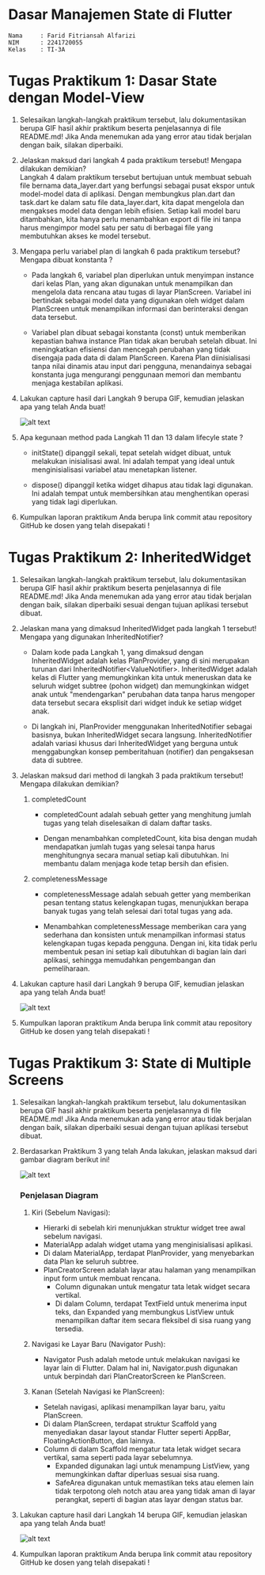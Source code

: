# Dasar Manajemen State di Flutter

```
Nama     : Farid Fitriansah Alfarizi
NIM      : 2241720055
Kelas    : TI-3A
```

# Tugas Praktikum 1: Dasar State dengan Model-View
1. Selesaikan langkah-langkah praktikum tersebut, lalu dokumentasikan berupa GIF hasil akhir praktikum beserta penjelasannya di file README.md! Jika Anda menemukan ada yang error atau tidak berjalan dengan baik, silakan diperbaiki.
2. Jelaskan maksud dari langkah 4 pada praktikum tersebut! Mengapa dilakukan demikian? \
Langkah 4 dalam praktikum tersebut bertujuan untuk membuat sebuah file bernama data_layer.dart yang berfungsi sebagai pusat ekspor untuk model-model data di aplikasi. Dengan membungkus plan.dart dan task.dart ke dalam satu file data_layer.dart, kita dapat mengelola dan mengakses model data dengan lebih efisien. Setiap kali model baru ditambahkan, kita hanya perlu menambahkan export di file ini tanpa harus mengimpor model satu per satu di berbagai file yang membutuhkan akses ke model tersebut.

3. Mengapa perlu variabel plan di langkah 6 pada praktikum tersebut? Mengapa dibuat konstanta ?
    - Pada langkah 6, variabel plan diperlukan untuk menyimpan instance dari kelas Plan, yang akan digunakan untuk menampilkan dan mengelola data rencana atau tugas di layar PlanScreen. Variabel ini bertindak sebagai model data yang digunakan oleh widget dalam PlanScreen untuk menampilkan informasi dan berinteraksi dengan data tersebut.

    - Variabel plan dibuat sebagai konstanta (const) untuk memberikan kepastian bahwa instance Plan tidak akan berubah setelah dibuat. Ini meningkatkan efisiensi dan mencegah perubahan yang tidak disengaja pada data di dalam PlanScreen. Karena Plan diinisialisasi tanpa nilai dinamis atau input dari pengguna, menandainya sebagai konstanta juga mengurangi penggunaan memori dan membantu menjaga kestabilan aplikasi.

4. Lakukan capture hasil dari Langkah 9 berupa GIF, kemudian jelaskan apa yang telah Anda buat!

    ![alt text](screenshot/Praktikum1.png)

5. Apa kegunaan method pada Langkah 11 dan 13 dalam lifecyle state ?
    - initState() dipanggil sekali, tepat setelah widget dibuat, untuk melakukan inisialisasi awal. Ini adalah tempat yang ideal untuk menginisialisasi variabel atau menetapkan listener.

    - dispose() dipanggil ketika widget dihapus atau tidak lagi digunakan. Ini adalah tempat untuk membersihkan atau menghentikan operasi yang tidak lagi diperlukan.

6. Kumpulkan laporan praktikum Anda berupa link commit atau repository GitHub ke dosen yang telah disepakati !

# Tugas Praktikum 2: InheritedWidget
1. Selesaikan langkah-langkah praktikum tersebut, lalu dokumentasikan berupa GIF hasil akhir praktikum beserta penjelasannya di file README.md! Jika Anda menemukan ada yang error atau tidak berjalan dengan baik, silakan diperbaiki sesuai dengan tujuan aplikasi tersebut dibuat.
2. Jelaskan mana yang dimaksud InheritedWidget pada langkah 1 tersebut! Mengapa yang digunakan InheritedNotifier?
    - Dalam kode pada Langkah 1, yang dimaksud dengan InheritedWidget adalah kelas PlanProvider, yang di sini merupakan turunan dari InheritedNotifier<ValueNotifier<Plan>>. InheritedWidget adalah kelas di Flutter yang memungkinkan kita untuk meneruskan data ke seluruh widget subtree (pohon widget) dan memungkinkan widget anak untuk "mendengarkan" perubahan data tanpa harus mengoper data tersebut secara eksplisit dari widget induk ke setiap widget anak.

    - Di langkah ini, PlanProvider menggunakan InheritedNotifier sebagai basisnya, bukan InheritedWidget secara langsung. InheritedNotifier adalah variasi khusus dari InheritedWidget yang berguna untuk menggabungkan konsep pemberitahuan (notifier) dan pengaksesan data di subtree.

3. Jelaskan maksud dari method di langkah 3 pada praktikum tersebut! Mengapa dilakukan demikian?
    1. completedCount
        - completedCount adalah sebuah getter yang menghitung jumlah tugas yang telah diselesaikan di dalam daftar tasks.

        - Dengan menambahkan completedCount, kita bisa dengan mudah mendapatkan jumlah tugas yang selesai tanpa harus menghitungnya secara manual setiap kali dibutuhkan. Ini membantu dalam menjaga kode tetap bersih dan efisien.

    2. completenessMessage        
        - completenessMessage adalah sebuah getter yang memberikan pesan tentang status kelengkapan tugas, menunjukkan berapa banyak tugas yang telah selesai dari total tugas yang ada.
        
        - Menambahkan completenessMessage memberikan cara yang sederhana dan konsisten untuk menampilkan informasi status kelengkapan tugas kepada pengguna. Dengan ini, kita tidak perlu membentuk pesan ini setiap kali dibutuhkan di bagian lain dari aplikasi, sehingga memudahkan pengembangan dan pemeliharaan.

4. Lakukan capture hasil dari Langkah 9 berupa GIF, kemudian jelaskan apa yang telah Anda buat!

    ![alt text](screenshot/Praktikum2.png)

5. Kumpulkan laporan praktikum Anda berupa link commit atau repository GitHub ke dosen yang telah disepakati !

# Tugas Praktikum 3: State di Multiple Screens
1. Selesaikan langkah-langkah praktikum tersebut, lalu dokumentasikan berupa GIF hasil akhir praktikum beserta penjelasannya di file README.md! Jika Anda menemukan ada yang error atau tidak berjalan dengan baik, silakan diperbaiki sesuai dengan tujuan aplikasi tersebut dibuat.
2. Berdasarkan Praktikum 3 yang telah Anda lakukan, jelaskan maksud dari gambar diagram berikut ini!

    ![alt text](screenshot/Tugas.png)

    ### Penjelasan Diagram
    1. Kiri (Sebelum Navigasi):
        - Hierarki di sebelah kiri menunjukkan struktur widget tree awal sebelum navigasi.
        - MaterialApp adalah widget utama yang menginisialisasi aplikasi.
        - Di dalam MaterialApp, terdapat PlanProvider, yang menyebarkan data Plan ke seluruh subtree.
        - PlanCreatorScreen adalah layar atau halaman yang menampilkan input form untuk membuat rencana.
          - Column digunakan untuk mengatur tata letak widget secara vertikal.
          - Di dalam Column, terdapat TextField untuk menerima input teks, dan Expanded yang membungkus ListView untuk menampilkan daftar item secara fleksibel di sisa ruang yang tersedia.

      2. Navigasi ke Layar Baru (Navigator Push):
          - Navigator Push adalah metode untuk melakukan navigasi ke layar lain di Flutter. Dalam hal ini, Navigator.push digunakan untuk berpindah dari PlanCreatorScreen ke PlanScreen.

      3. Kanan (Setelah Navigasi ke PlanScreen):
          - Setelah navigasi, aplikasi menampilkan layar baru, yaitu PlanScreen.
          - Di dalam PlanScreen, terdapat struktur Scaffold yang menyediakan dasar layout standar Flutter seperti AppBar, FloatingActionButton, dan lainnya.
          - Column di dalam Scaffold mengatur tata letak widget secara vertikal, sama seperti pada layar sebelumnya.
            - Expanded digunakan lagi untuk menampung ListView, yang memungkinkan daftar diperluas sesuai sisa ruang.
            - SafeArea digunakan untuk memastikan teks atau elemen lain tidak terpotong oleh notch atau area yang tidak aman di layar perangkat, seperti di bagian atas layar dengan status bar.

3. Lakukan capture hasil dari Langkah 14 berupa GIF, kemudian jelaskan apa yang telah Anda buat!

    ![alt text](screenshot/Praktikum3.png)

4. Kumpulkan laporan praktikum Anda berupa link commit atau repository GitHub ke dosen yang telah disepakati !